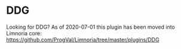 # DDG

Looking for DDG? As of 2020-07-01 this plugin has been moved into Limnoria core: https://github.com/ProgVal/Limnoria/tree/master/plugins/DDG
